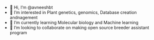 - 👋 Hi, I’m @avneeshbt
- 👀 I’m interested in Plant genetics, genomics, Database creation andnagement
- 🌱 I’m currently learning Molecular biology and Machine learning
- 💞️ I’m looking to collaborate on making open source breeder assistant program

<!---
avneeshbt/avneeshbt is a ✨ special ✨ repository because its `README.md` (this file) appears on your GitHub profile.
You can click the Preview link to take a look at your changes.
--->
